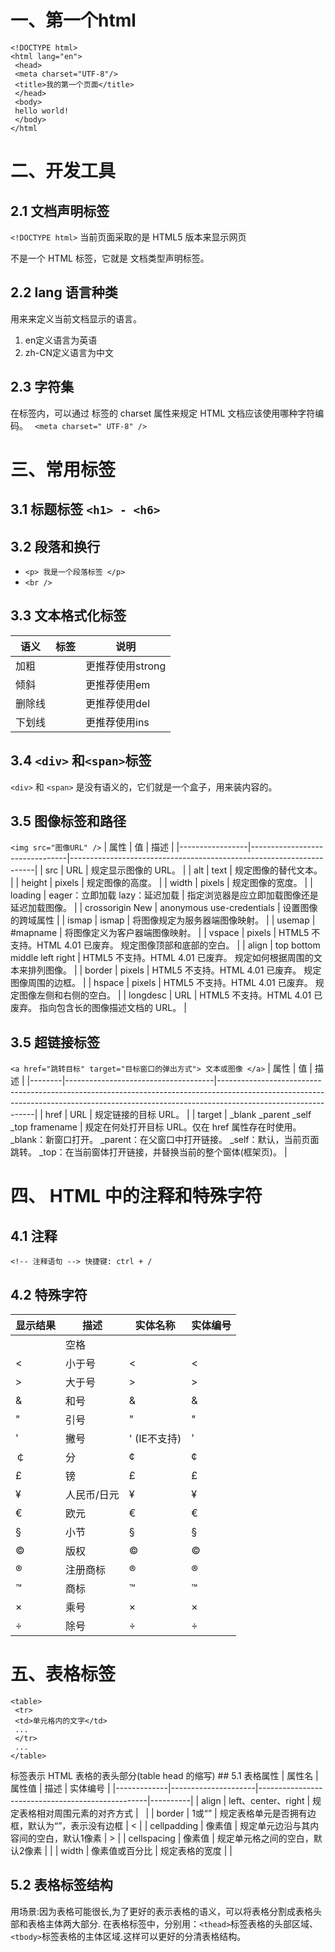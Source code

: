 # 一、第一个html
```
<!DOCTYPE html> 
<html lang="en">
 <head> 
 <meta charset="UTF-8"/> 
 <title>我的第一个页面</title>
 </head>
 <body>
 hello world! 
 </body>
</html
```
# 二、开发工具
## 2.1 文档声明标签
`<!DOCTYPE html>`
当前页面采取的是 HTML5 版本来显示网页<br>
 <!DOCTYPE>不是一个 HTML 标签，它就是 文档类型声明标签。<br>
## 2.2 lang 语言种类
用来来定义当前文档显示的语言。
1. en定义语言为英语
2. zh-CN定义语言为中文

## 2.3 字符集
在<head>标签内，可以通过<meta> 标签的 charset 属性来规定 HTML 文档应该使用哪种字符编码。
` <meta charset=" UTF-8" />`

# 三、常用标签
## 3.1 标题标签 `<h1> - <h6>`
## 3.2 段落和换行
  - `<p> 我是一个段落标签 </p>`
  - `<br />`
## 3.3 文本格式化标签
| 语义   | 标签                     | 说明             |
|--------|--------------------------|------------------|
| 加粗   | <strong></strong><b></b> | 更推荐使用strong |
| 倾斜   | <em></em><i></i>         | 更推荐使用em     |
| 删除线 | <del></del><s></s>       | 更推荐使用del    |
| 下划线 | <ins></ins><u></u>       | 更推荐使用ins    |

## 3.4 `<div>` 和`<span>`标签
`<div>` 和 `<span>` 是没有语义的，它们就是一个盒子，用来装内容的。
## 3.5 图像标签和路径
`<img src="图像URL" />`
| 属性            | 值                             | 描述                                                                |
|-----------------|--------------------------------|---------------------------------------------------------------------|
| src             | URL                            | 规定显示图像的 URL。                                                |
| alt             | text                           | 规定图像的替代文本。                                                |
| height          | pixels                         | 规定图像的高度。                                                    |
| width           | pixels                         | 规定图像的宽度。                                                    |
| loading         | eager：立即加载 lazy：延迟加载 | 指定浏览器是应立即加载图像还是延迟加载图像。                        |
| crossorigin New | anonymous use-credentials      | 设置图像的跨域属性                                                  |
| ismap           | ismap                          | 将图像规定为服务器端图像映射。                                      |
| usemap          | #mapname                       | 将图像定义为客户器端图像映射。                                      |
| vspace          | pixels                         | HTML5 不支持。HTML 4.01 已废弃。 规定图像顶部和底部的空白。         |
| align           | top bottom middle left right   | HTML5 不支持。HTML 4.01 已废弃。 规定如何根据周围的文本来排列图像。 |
| border          | pixels                         | HTML5 不支持。HTML 4.01 已废弃。 规定图像周围的边框。               |
| hspace          | pixels                         | HTML5 不支持。HTML 4.01 已废弃。 规定图像左侧和右侧的空白。         |
| longdesc        | URL                            | HTML5 不支持。HTML 4.01 已废弃。 指向包含长的图像描述文档的 URL。   |

## 3.5 超链接标签
`<a href="跳转目标" target="目标窗口的弹出方式"> 文本或图像 </a>`
| 属性   | 值                                  | 描述                                                                                                                                                                                       |
|--------|-------------------------------------|--------------------------------------------------------------------------------------------------------------------------------------------------------------------------------------------|
| href   | URL                                 | 规定链接的目标 URL。                                                                                                                                                                       |
| target | _blank _parent _self _top framename | 规定在何处打开目标 URL。仅在 href 属性存在时使用。 _blank：新窗口打开。 _parent：在父窗口中打开链接。 _self：默认，当前页面跳转。 _top：在当前窗体打开链接，并替换当前的整个窗体(框架页)。 |

# 四、 HTML 中的注释和特殊字符
## 4.1 注释
`<!-- 注释语句 --> 快捷键: ctrl + /`
## 4.2 特殊字符
| 显示结果 | 描述        | 实体名称          | 实体编号 |
|----------|-------------|-------------------|----------|
|          | 空格        |                   | &#160;   |
| <        | 小于号      | &lt;              | &#60;    |
| >        | 大于号      | &gt;              | &#62;    |
| &        | 和号        | &amp;             | &#38;    |
| "        | 引号        | &quot;            | &#34;    |
| '        | 撇号        | &apos; (IE不支持) | &#39;    |
| ￠       | 分          | &cent;            | &#162;   |
| £        | 镑          | &pound;           | &#163;   |
| ¥        | 人民币/日元 | &yen;             | &#165;   |
| €        | 欧元        | &euro;            | &#8364;  |
| §        | 小节        | &sect;            | &#167;   |
| ©        | 版权        | &copy;            | &#169;   |
| ®        | 注册商标    | &reg;             | &#174;   |
| ™        | 商标        | &trade;           | &#8482;  |
| ×        | 乘号        | &times;           | &#215;   |
| ÷        | 除号        | &divide;          | &#247;   |

# 五、表格标签
```
<table>
 <tr>
 <td>单元格内的文字</td>
 ...
 </tr>
 ...
</table>
```
<th> 标签表示 HTML 表格的表头部分(table head 的缩写)
## 5.1 表格属性
| 属性名      | 属性值              | 描述                                             | 实体编号 |
|-------------|---------------------|--------------------------------------------------|----------|
| align       | left、center、right | 规定表格相对周围元素的对齐方式                   | &#160;   |
| border      | 1或“”               | 规定表格单元是否拥有边框，默认为“”，表示没有边框 | &#60;    |
| cellpadding | 像素值              | 规定单元边沿与其内容间的空白，默认1像素          | &#62;    |
| cellspacing | 像素值              | 规定单元格之间的空白，默认2像素                  |          |
| width       | 像素值或百分比      | 规定表格的宽度                                   |          |

## 5.2 表格标签结构
用场景:因为表格可能很长,为了更好的表示表格的语义，可以将表格分割成表格头部和表格主体两大部分.
在表格标签中，分别用：`<thead>`标签表格的头部区域、`<tbody>`标签表格的主体区域.这样可以更好的分清表格结构。



